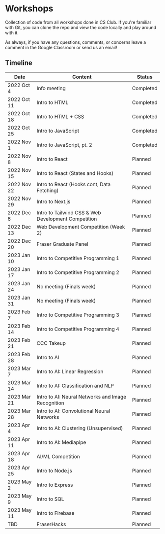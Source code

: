 # Workshops
Collection of code from all workshops done in CS Club. If you're familiar with Git, you can clone the repo and view the code locally and play around with it.

As always, if you have any questions, comments, or concerns leave a comment in the Google Classroom or send us an email!

## Timeline

| Date         | Content                                                                 | Status    |
| ------------ | ----------------------------------------------------------------------- | --------- |
| 2022 Oct 4   | Info meeting                                                            | Completed |
| 2022 Oct 11  | Intro to HTML                                                           | Completed |
| 2022 Oct 18  | Intro to HTML + CSS                                                     | Completed |
| 2022 Oct 25  | Intro to JavaScript                                                     | Completed |
| 2022 Nov 1   | Intro to JavaScript, pt. 2                                              | Completed |
| 2022 Nov 8   | Intro to React                                                          | Planned   |
| 2022 Nov 15  | Intro to React (States and Hooks)                                       | Planned   |
| 2022 Nov 22  | Intro to React (Hooks cont, Data Fetching)                              | Planned   |
| 2022 Nov 29  | Intro to Next.js                                                        | Planned   |
| 2022 Dec 6   | Intro to Tailwind CSS & Web Development Competition                     | Planned   |
| 2022 Dec 13  | Web Development Competition (Week 2)                                    | Planned   |
| 2022 Dec 20  | Fraser Graduate Panel                                                   | Planned   |
| 2023 Jan 10  | Intro to Competitive Programming 1                                      | Planned   |
| 2023 Jan 17  | Intro to Competitive Programming 2                                      | Planned   |
| 2023 Jan 24  | No meeting (Finals week)                                                | Planned   |
| 2023 Jan 31  | No meeting (Finals week)                                                | Planned   |
| 2023 Feb 7   | Intro to Competitive Programming 3                                      | Planned   |
| 2023 Feb 14  | Intro to Competitive Programming 4                                      | Planned   |
| 2023 Feb 21  | CCC Takeup                                                              | Planned   |
| 2023 Feb 28  | Intro to AI                                                             | Planned   |
| 2023 Mar 7   | Intro to AI: Linear Regression                                          | Planned   |
| 2023 Mar 14  | Intro to AI: Classification and NLP                                     | Planned   |
| 2023 Mar 21  | Intro to AI: Neural Networks and Image Recognition                      | Planned   |
| 2023 Mar 28  | Intro to AI: Convolutional Neural Networks                              | Planned   |
| 2023 Apr 4   | Intro to AI: Clustering (Unsupervised)                                  | Planned   |
| 2023 Apr 11  | Intro to AI: Mediapipe                                                  | Planned   |
| 2023 Apr 18  | AI/ML Competition                                                       | Planned   |
| 2023 Apr 25  | Intro to Node.js                                                        | Planned   |
| 2023 May 2   | Intro to Express                                                        | Planned   |
| 2023 May 9   | Intro to SQL                                                            | Planned   |
| 2023 May 11  | Intro to Firebase                                                       | Planned   |
| TBD          | FraserHacks                                                             | Planned   |
